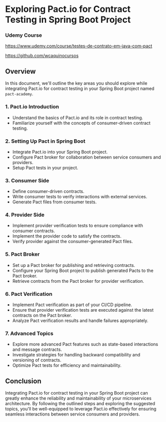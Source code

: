# Exploring Pact.io for Contract Testing in Spring Boot Project

### Udemy Course
https://www.udemy.com/course/testes-de-contrato-em-java-com-pact

https://github.com/wcaquinocursos

## Overview
In this document, we'll outline the key areas you should explore while integrating Pact.io for contract testing in your Spring Boot project named `pact-academy`.

### 1. Pact.io Introduction
- Understand the basics of Pact.io and its role in contract testing.
- Familiarize yourself with the concepts of consumer-driven contract testing.

### 2. Setting Up Pact in Spring Boot
- Integrate Pact.io into your Spring Boot project.
- Configure Pact broker for collaboration between service consumers and providers.
- Setup Pact tests in your project.

### 3. Consumer Side
- Define consumer-driven contracts.
- Write consumer tests to verify interactions with external services.
- Generate Pact files from consumer tests.

### 4. Provider Side
- Implement provider verification tests to ensure compliance with consumer contracts.
- Implement the provider code to satisfy the contracts.
- Verify provider against the consumer-generated Pact files.

### 5. Pact Broker
- Set up a Pact broker for publishing and retrieving contracts.
- Configure your Spring Boot project to publish generated Pacts to the Pact broker.
- Retrieve contracts from the Pact broker for provider verification.

### 6. Pact Verification
- Implement Pact verification as part of your CI/CD pipeline.
- Ensure that provider verification tests are executed against the latest contracts on the Pact broker.
- Analyze Pact verification results and handle failures appropriately.

### 7. Advanced Topics
- Explore more advanced Pact features such as state-based interactions and message contracts.
- Investigate strategies for handling backward compatibility and versioning of contracts.
- Optimize Pact tests for efficiency and maintainability.

## Conclusion
Integrating Pact.io for contract testing in your Spring Boot project can greatly enhance the reliability and maintainability of your microservices architecture. By following the outlined steps and exploring the suggested topics, you'll be well-equipped to leverage Pact.io effectively for ensuring seamless interactions between service consumers and providers.
